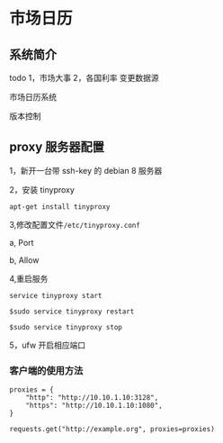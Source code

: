 # 市场日历

## 系统简介

todo
1，市场大事
2，各国利率 变更数据源

市场日历系统

版本控制

## proxy 服务器配置

1，新开一台带 ssh-key 的 debian 8 服务器

2，安装 tinyproxy

```
apt-get install tinyproxy
```

3,修改配置文件`/etc/tinyproxy.conf`

a, Port

b, Allow

4,重启服务

```
service tinyproxy start

$sudo service tinyproxy restart

$sudo service tinyproxy stop
```

5，ufw 开启相应端口

### 客户端的使用方法
```
proxies = {
    "http": "http://10.10.1.10:3128",
    "https": "http://10.10.1.10:1080",
}

requests.get("http://example.org", proxies=proxies)

```

